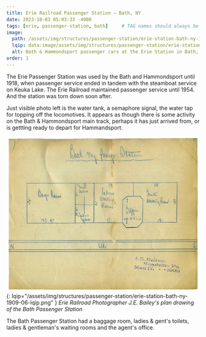 ```yaml
---
title: Erie Railroad Passenger Station — Bath, NY
date: 2023-10-03 05:03:33 -4000
tags: [erie, passenger-station, bath]     # TAG names should always be lowercase
image:
  path: /assets/img/structures/passenger-station/erie-station-bath-ny-1909-05.jpg
  lqip: data:image/assets/img/structures/passenger-station/erie-station-bath-ny-1909-05-lqip.jpg
  alt: Bath & Hammondsport passenger cars at the Erie Station in Bath, NY — circa 1900-1909
order: 1
---
```

The Erie Passenger Station was used by the Bath and Hammondsport until 1918, when passenger service ended in tandem with the steamboat service on Keuka Lake. The Erie Railroad maintained passenger service until 1954. And the station was torn down soon after.

Just visible photo left is the water tank, a semaphore signal, the water tap for topping off the locomotives. It appears as though there is some activity on the Bath & Hammondsport main track, perhaps it has just arrived from, or is gettting ready to depart for Hammandsport.

![J.E. Bailey station plan](/assets/img/structures/passenger-station/erie-station-bath-ny-1909-06.png){: lqip="/assets/img/structures/passenger-station/erie-station-bath-ny-1909-06-lqip.png" }
_Erie Railroad Photographer J.E. Bailey's plan drawing of the Bath Passenger Station_

The Bath Passenger Station had a baggage room, ladies & gent's toilets, ladies & gentleman's waiting rooms and the agent's office.